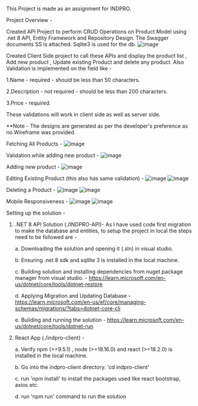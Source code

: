 This Project is made as an assignment for INDPRO.

Project Overview -

Created API Project to perform CRUD Operations on Product Model using .net 8 API, Entity Framework and Repository Design. The Swagger documents SS is attached.
Sqlite3 is used for the db.
![image](https://github.com/runaljain255/Indpro/assets/55238317/511305fd-0d70-4ed8-8f65-d319a6e9e118)

Created Client Side project to call these APIs and display the product list , Add new product , Update existing Product and delete any product. Also Validation is implemented
on the field like - 

1.Name - required - should be less than 50 characters.

2.Description - not required - should be less than 200 characters.

3.Price - required.

These validations will work in client side as well as server side.

**Note - The designs are generated as per the developer's preference as no Wireframe was provided.

Fetching All Products - 
![image](https://github.com/runaljain255/Indpro/assets/55238317/2258578b-74e6-4d9b-92b9-d98abca505e7)

Validation while adding new product - 
![image](https://github.com/runaljain255/Indpro/assets/55238317/53429b34-b687-4db4-82a3-02f8e4ae092d)

Adding new product - 
![image](https://github.com/runaljain255/Indpro/assets/55238317/9ee9db72-0e0b-4fa6-b62c-fda5f73e3e01)

Editing Existing Product (this also has same validation) - 
![image](https://github.com/runaljain255/Indpro/assets/55238317/6a397495-b52f-4613-98b1-caabe6c13691)
![image](https://github.com/runaljain255/Indpro/assets/55238317/36e4b707-1960-4538-8388-a4f558053c1d)

Deleting a Product - 
![image](https://github.com/runaljain255/Indpro/assets/55238317/ad4cc01d-9a55-4015-a879-a541d469e7b6)
![image](https://github.com/runaljain255/Indpro/assets/55238317/d31670d0-8d44-48f4-a65a-96c2b1d5900b)

Mobile Responsiveness - 
![image](https://github.com/runaljain255/Indpro/assets/55238317/e8f530b3-e668-4cfc-a5f0-86c84b344c6f)
![image](https://github.com/runaljain255/Indpro/assets/55238317/8fa83a25-9e22-4cc9-927b-24d89c2c7f3d)

Setting up the solution - 
1. .NET 8 API Solution (./INDPRO-API)- As I have used code first migration to make the database and entities, to setup the project in local the steps need to be followed are - 

     a. Downloading the solution and opening it (.sln) in visual studio.
  
     b. Ensuring .net 8 sdk and sqllite 3  is installed in the local machine.
  
     c. Building solution and installing dependencies from nuget package manager from visual studio. - https://learn.microsoft.com/en-us/dotnet/core/tools/dotnet-restore
  
     d. Applying Migration and Updating Database - https://learn.microsoft.com/en-us/ef/core/managing-schemas/migrations/?tabs=dotnet-core-cli
  
     e. Building and running the solution - https://learn.microsoft.com/en-us/dotnet/core/tools/dotnet-run


2. React App (./indpro-client) -

     a. Verify npm (>=9.5.1) , node (>=18.16.0) and react (>=18.2.0) is installed in the local machine.
  
     b. Go into the indpro-client directory. 'cd indpro-client'
  
     c. run 'npm install' to install the packages used like react bootstrap, axios etc.
  
     d. run 'npm run' command to run the solution







